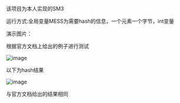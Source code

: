 该项目为本人实现的SM3

运行方式:全局变量MESS为需要hash的信息，一个元素一个字节，int变量

演示图片：

根据官方文档上给出的例子进行测试

![image](https://user-images.githubusercontent.com/104297950/181808269-204bd708-93b8-47dc-a209-52b5d0861994.png)

以下为hash结果

![image](https://user-images.githubusercontent.com/104297950/181808138-543f7fa2-be73-4ecd-bc22-d046e19c5064.png)

与官方文档给出的结果相同
